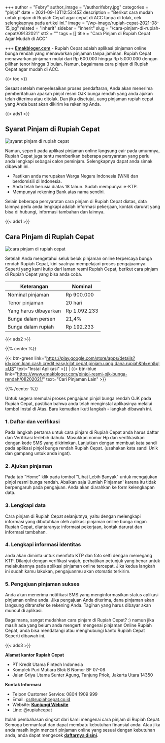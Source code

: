 +++
author = "Febry"
author_image = "/author/febry.jpg"
categories = "pinjol"
date = 2021-09-13T12:53:45Z
description = "Berikut cara mudah untuk pinjam di Rupiah Cepat agar cepat di ACC tanpa di tolak, cek selengkapnya pada artikel ini."
image = "/wp-image/rupiah-cepat-2021-08-15.jpg"
related = "inherit"
sidebar = "inherit"
slug = "/cara-pinjam-di-rupiah-cepat/09132021"
stt2 = ""
tags = []
title = "Cara Pinjam di Rupiah Cepat Agar Mudah di ACC"

+++
[**Emakbloger.com**](/) - Rupiah Cepat adalah aplikasi pinjaman online bunga rendah yang menawarkan pinjaman tanpa jaminan. Rupiah Cepat menawarkan pinjaman mulai dari Rp 600.000 hingga Rp 5.000.000 dengan pilihan tenor hingga 3 bulan. Namun, bagaimana cara pinjam di Rupiah Cepat agar mudah di ACC.

{{< toc >}}

Sesaat setelah menyelesaikan proses pendaftaran, Anda akan menerima pemberitahuan apakah pinjol resmi OJK bunga rendah yang anda ajukan telah diterima atau ditolak. Dan jika disetujui, uang pinjaman rupiah cepat yang Anda buat akan dikirim ke rekening Anda.

{{< ads1 >}}

## Syarat Pinjam di Rupiah Cepat

![syarat pinjam di rupiah cepat](/wp-image/syarat-dan-cara-pinjam-di-rupiah-cepat-2021-09-13.jpg "syarat pinjam di rupiah cepat")

Namun, seperti pada aplikasi pinjaman online langsung cair pada umumnya, Rupiah Cepat juga tentu memberikan beberapa persyaratan yang perlu anda lengkapi sebagai calon peminjam. Selengkapnya dapat anda simak dibawah ini.

* Pastikan anda merupakan Warga Negara Indonesia (WNI) dan berdomisili di Indonesia.
* Anda telah berusia diatas 18 tahun. Sudah mempunyai e-KTP.
* Mempunyai rekening Bank atas nama sendiri.

Selain beberapa persyaratan cara pinjam di Rupiah Cepat diatas, data lainnya perlu anda lengkapi adalah informasi pekerjaan, kontak darurat yang bisa di hubungi, informasi tambahan dan lainnya.

{{< ads1 >}}

## Cara Pinjam di Rupiah Cepat

![cara pinjam di rupiah cepat](/wp-image/cara-pinjam-di-rupiah-cepat-2021-09-13.jpg "cara pinjam di rupiah cepat")

Setelah Anda mengetahui seluk beluk pinjaman online terpercaya bunga rendah Rupiah Cepat, kini saatnya mempelajari proses pengajuannya. Seperti yang kami kutip dari laman resmi Rupiah Cepat, berikut cara pinjam di Rupiah Cepat yang bisa anda coba.

| Keterangan | Nominal |
| --- | --- |
| Nominal pinjaman | Rp 900.000 |
| Tenor pinjaman | 20 hari |
| Yang harus dibayarkan | Rp 1.092.233 |
| Bunga dalam persen | 21,4% |
| Bunga dalam rupiah | Rp 192.233 |

{{< ads2 >}}

{{% center %}}

{{< btn-green link="https://play.google.com/store/apps/details?id=com.loan.cash.credit.easy.kilat.cepat.pinjam.uang.dana.rupiah&hl=en&gl=US" text="Instal Aplikasi" >}} | {{< btn-blue link="https://www.emakbloger.com/pinjol-resmi-ojk-bunga-rendah/08202021/" text="Cari Pinjaman Lain" >}}

{{% /center %}}

Untuk segera memulai proses pengajuan pinjol bunga rendah OJK pada Rupiah Cepat, pastikan bahwa anda telah menginstal aplikasinya melalui tombol Instal di Atas. Baru kemudian ikuti langkah - langkah dibawah ini.

### 1. Daftar dan verifikasi

Pada langkah pertama untuk cara pinjam di Rupiah Cepat anda harus daftar dan Verifikasi terlebih dahulu. Masukkan nomor Hp dan verifikasikan dengan kode SMS yang dikirimkan. Lanjutkan dengan membuat kata sandi pada aplikasi pinjol bunga rendah Rupiah Cepat. (usahakan kata sandi Unik dan gampang untuk anda ingat).

### 2. Ajukan pinjaman

Pada tab "Home" klik pada tombol "Lihat Lebih Banyak" untuk mengajukan pinjol resmi bunga rendah. Abaikan saja ‘Jumlah Pinjaman' karena itu tidak berpengaruh pada pengajuan. Anda akan diarahkan ke form kelengkapan data.

### 3. Lengkapi data

Cara pinjam di Rupiah Cepat selanjutnya, yaitu dengan melengkapi informasi yang dibutuhkan oleh aplikasi pinjaman online bunga ringan Rupiah Cepat, diantaranya: informasi pekerjaan, kontak darurat dan informasi tambahan.

### 4. Lengkapi informasi identitas

anda akan diminta untuk memfoto KTP dan foto selfi dengan memegang KTP. Dilanjut dengan verifikasi wajah, perhatikan petunjuk yang benar untuk melakukannya pada aplikasi pinjaman online tercepat. Jika kedua langkah ini sudah kamu lakukan, pengajuanmu akan otomatis terkirim.

### 5. Pengajuan pinjaman sukses

Anda akan menerima notifikasi SMS yang menginformasikan status aplikasi pinjaman online anda. Jika pengajuan Anda diterima, dana pinjaman akan langsung ditransfer ke rekening Anda. Tagihan yang harus dibayar akan muncul di aplikasi.

Bagaimana, sangat mudahkan cara pinjam di Rupiah Cepat? :) namun jika masih ada yang belum anda mengerti mengenai pinjaman Online Rupiah Cepat, anda bisa mendatangi atau menghubungi kanto Rupiah Cepat Seperti dibawah ini.

{{< ads3 >}}

**Alamat kantor Rupiah Cepat**

* PT Kredit Utama Fintech Indonesia
* Komplek Puri Mutiara Blok B Nomor BF 07-08
* Jalan Griya Utama Sunter Agung, Tanjung Priok, Jakarta Utara 14350

**Kontak Informasi**

* Telpon Customer Service: 0804 1909 999
* Email: cs@rupiahcepat.co.id
* Website: [**Kunjungi Website**](https://www.rupiahcepat.co.id/)
* Line: @rupiahcepat

Itulah pembahasan singkat dari kami mengenai cara pinjam di Rupiah Cepat. Semoga bermanfaat dan dapat membatu kebutuhan finansial anda. Atau jika anda masih ingin mencari pinjaman online yang sesuai dengan kebutuhan anda, anda dapat mengecek [**daftarnya disini**](https://www.emakbloger.com/daftar-pinjol-legal-ojk/08252021/).